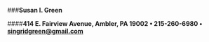 ###**Susan I. Green**  

####**414 E. Fairview Avenue, Ambler, PA 19002 • 215-260-6980 • singridgreen@gmail.com**  

